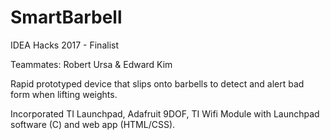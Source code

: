 # SmartBarbell
IDEA Hacks 2017 - Finalist

Teammates: Robert Ursa & Edward Kim


Rapid prototyped device that slips onto barbells to detect 
and alert bad form when lifting weights.

Incorporated TI Launchpad, Adafruit 9DOF, TI Wifi Module with 
Launchpad software (C) and web app (HTML/CSS).

